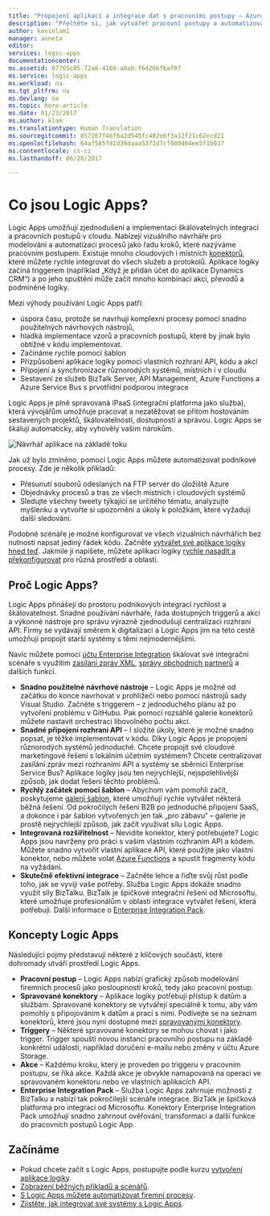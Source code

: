 ```yaml
---
title: "Propojení aplikací a integrace dat s pracovními postupy – Azure Logic Apps | Dokumentace Microsoftu"
description: "Přečtěte si, jak vytvářet pracovní postupy a automatizovat procesy propojením aplikací a integraci dat pomocí služby Azure Logic Apps."
author: kevinlam1
manager: anneta
editor: 
services: logic-apps
documentationcenter: 
ms.assetid: 07765c05-72a6-4169-a8ab-f6420bfbaf07
ms.service: logic-apps
ms.workload: na
ms.tgt_pltfrm: na
ms.devlang: na
ms.topic: hero-article
ms.date: 01/23/2017
ms.author: klam
ms.translationtype: Human Translation
ms.sourcegitcommit: 857267f46f6a2d545fc402ebf3a12f21c62ecd21
ms.openlocfilehash: 64af585f81d39daaa5373d7cf080404ee5f1b037
ms.contentlocale: cs-cz
ms.lasthandoff: 06/28/2017

---
```

# <a name="what-are-logic-apps"></a>Co jsou Logic Apps?
Logic Apps umožňují zjednodušení a implementaci škálovatelných integrací a pracovních postupů v cloudu. Nabízejí vizuálního návrháře pro modelování a automatizaci procesů jako řadu kroků, které nazýváme pracovním postupem.  Existuje mnoho cloudových i místních [konektorů](../connectors/apis-list.md), které můžete rychle integrovat do všech služeb a protokolů.  Aplikace logiky začíná triggerem (například „Když je přidán účet do aplikace Dynamics CRM“) a po jeho spuštění může začít mnoho kombinací akcí, převodů a podmíněné logiky.

Mezi výhody používání Logic Apps patří:  

* úspora času, protože se navrhují komplexní procesy pomocí snadno použitelných návrhových nástrojů,
* hladká implementace vzorů a pracovních postupů, které by jinak bylo obtížné v kódu implementovat.
* Začínáme rychle pomocí šablon
* Přizpůsobení aplikace logiky pomocí vlastních rozhraní API, kódu a akcí
* Připojení a synchronizace různorodých systémů, místních i v cloudu
* Sestavení ze služeb BizTalk Server, API Management, Azure Functions a Azure Service Bus s prvotřídní podporou integrace

Logic Apps je plně spravovaná iPaaS (integrační platforma jako služba), která vývojářům umožňuje pracovat a nezatěžovat se přitom hostováním sestavených projektů, škálovatelností, dostupností a správou.  Logic Apps se škálují automaticky, aby vyhověly vašim nárokům.

![Návrhář aplikace na základě toku](media/logic-apps-what-are-logic-apps/LogicAppCapture2.png)

Jak už bylo zmíněno, pomocí Logic Apps můžete automatizovat podnikové procesy. Zde je několik příkladů:  

* Přesunutí souborů odeslaných na FTP server do úložiště Azure
* Objednávky procesů a tras ze všech místních i cloudových systémů
* Sledujte všechny tweety týkající se určitého tématu, analyzujte myšlenku a vytvořte si upozornění a úkoly k položkám, které vyžadují další sledování.

Podobné scénáře je možné konfigurovat ve všech vizuálních návrhářích bez nutnosti napsat jediný řádek kódu. Začněte [vytvářet své aplikace logiky hned teď][create].  Jakmile ji napíšete, můžete aplikaci logiky [rychle nasadit a překonfigurovat](../logic-apps/logic-apps-create-deploy-template.md) pro různá prostředí a oblasti.

## <a name="why-logic-apps"></a>Proč Logic Apps?
Logic Apps přinášejí do prostoru podnikových integrací rychlost a škálovatelnost.  Snadné používání návrháře, řada dostupných triggerů a akcí a výkonné nástroje pro správu výrazně zjednodušují centralizaci rozhraní API.  Firmy se vydávají směrem k digitalizaci a Logic Apps jim na této cestě umožňují propojit starší systémy s těmi nejmodernějšími.

Navíc můžete pomocí [účtu Enterprise Integration][biztalk] škálovat své integrační scénáře s využitím [zasílání zpráv XML][xml], [správy obchodních partnerů][tpm] a dalších funkcí.

* **Snadno použitelné návrhové nástroje** – Logic Apps je možné od začátku do konce navrhovat v prohlížeči nebo pomocí nástrojů sady Visual Studio. Začněte s triggerem – z jednoduchého plánu až po vytvoření problému v GitHubu. Pak pomocí rozsáhlé galerie konektorů můžete nastavit orchestraci libovolného počtu akcí.
* **Snadné připojení rozhraní API** – I složité úkoly, které je možné snadno popsat, je těžké implementovat v kódu. Díky Logic Apps je propojení různorodých systémů jednoduché. Chcete propojit své cloudové marketingové řešení s lokálním účetním systémem? Chcete centralizovat zasílání zpráv mezi rozhraními API a systémy se sběrnicí Enterprise Service Bus? Aplikace logiky jsou ten nejrychlejší, nejspolehlivější způsob, jak dodat řešení těchto problémů.
* **Rychlý začátek pomocí šablon** – Abychom vám pomohli začít, poskytujeme [galerii šablon][templates], které umožňují rychle vytvářet některá běžná řešení. Od pokročilých řešení B2B po jednoduché připojení SaaS, a dokonce i pár šablon vytvořených jen tak „pro zábavu“ – galerie je prostě nejrychlejší způsob, jak začít využívat sílu Logic Apps.
* **Integrovaná rozšiřitelnost** – Nevidíte konektor, který potřebujete? Logic Apps jsou navrženy pro práci s vaším vlastním rozhraním API a kódem. Můžete snadno vytvořit vlastní aplikace API, které použijte jako vlastní konektor, nebo můžete volat [Azure Functions](https://functions.azure.com) a spustit fragmenty kódu na vyžádání. 
* **Skutečně efektivní integrace** – Začněte lehce a řiďte svůj růst podle toho, jak se vyvíjí vaše potřeby. Služba Logic Apps dokáže snadno využít síly BizTalku. BizTalk je špičkové integrační řešení od Microsoftu, které umožňuje profesionálům v oblasti integrace vytvářet řešení, která potřebují. Další informace o [Enterprise Integration Pack](../logic-apps/logic-apps-enterprise-integration-overview.md).

## <a name="logic-app-concepts"></a>Koncepty Logic Apps
Následující pojmy představují některé z klíčových součástí, které dohromady utváří prostředí Logic Apps. 

* **Pracovní postup** – Logic Apps nabízí grafický způsob modelování firemních procesů jako posloupnosti kroků, tedy jako pracovní postup.
* **Spravované konektory** – Aplikace logiky potřebují přístup k datům a službám. Spravované konektory se vytvářejí speciálně k tomu, aby vám pomohly s připojováním k datům a prací s nimi. Podívejte se na seznam konektorů, které jsou nyní dostupné mezi [spravovanými konektory][managedapis].
* **Triggery** – Některé spravované konektory se mohou chovat i jako trigger. Trigger spouští novou instanci pracovního postupu na základě konkrétní události, například doručení e-mailu nebo změny v účtu Azure Storage.
* **Akce** – Každému kroku, který je proveden po triggeru v pracovním postupu, se říká akce. Každá akce je obvykle namapovaná na operaci ve spravovaném konektoru nebo ve vlastních aplikacích API.
* **Enterprise Integration Pack** – Služba Logic Apps zahrnuje možnosti z BizTalku a nabízí tak pokročilejší scénáře integrace. BizTalk je špičková platforma pro integraci od Microsoftu. Konektory Enterprise Integration Pack umožňují snadno zahrnout ověřování, transformaci a další funkce do pracovních postupů Logic App.

## <a name="getting-started"></a>Začínáme
* Pokud chcete začít s Logic Apps, postupujte podle kurzu [vytvoření aplikace logiky][create].  
* [Zobrazení běžných příkladů a scénářů](../logic-apps/logic-apps-examples-and-scenarios.md).
* [S Logic Apps můžete automatizovat firemní procesy](http://channel9.msdn.com/Events/Build/2016/T694). 
* [Zjistěte, jak integrovat své systémy s Logic Apps](http://channel9.msdn.com/Events/Build/2016/P462).

[biztalk]: logic-apps-enterprise-integration-accounts.md
[appservice]: ../app-service/app-service-web-overview.md
[create]: logic-apps-create-a-logic-app.md
[managedapis]: ../connectors/apis-list.md
[tpm]: logic-apps-enterprise-integration-accounts.md
[xml]: logic-apps-enterprise-integration-b2b.md
[templates]: logic-apps-use-logic-app-templates.md

